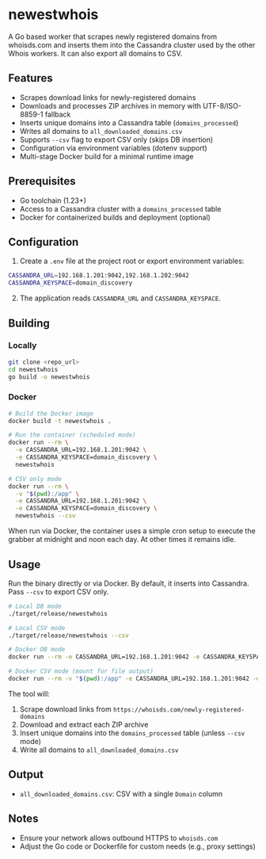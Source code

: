 # newestwhois

A Go based worker that scrapes newly registered domains from whoisds.com and inserts them into the Cassandra cluster used by the other Whois workers. It can also export all domains to CSV.

## Features
- Scrapes download links for newly-registered domains
- Downloads and processes ZIP archives in memory with UTF-8/ISO-8859-1 fallback
- Inserts unique domains into a Cassandra table (`domains_processed`)
- Writes all domains to `all_downloaded_domains.csv`
- Supports `--csv` flag to export CSV only (skips DB insertion)
- Configuration via environment variables (dotenv support)
- Multi-stage Docker build for a minimal runtime image

## Prerequisites
- Go toolchain (1.23+)
- Access to a Cassandra cluster with a `domains_processed` table
- Docker for containerized builds and deployment (optional)

## Configuration
1. Create a `.env` file at the project root or export environment variables:
```bash
CASSANDRA_URL=192.168.1.201:9042,192.168.1.202:9042
CASSANDRA_KEYSPACE=domain_discovery
```
2. The application reads `CASSANDRA_URL` and `CASSANDRA_KEYSPACE`.

## Building

### Locally
```bash
git clone <repo_url>
cd newestwhois
go build -o newestwhois
```

### Docker
```bash
# Build the Docker image
docker build -t newestwhois .

# Run the container (scheduled mode)
docker run --rm \
  -e CASSANDRA_URL=192.168.1.201:9042 \
  -e CASSANDRA_KEYSPACE=domain_discovery \
  newestwhois

# CSV only mode
docker run --rm \
  -v "$(pwd):/app" \
  -e CASSANDRA_URL=192.168.1.201:9042 \
  -e CASSANDRA_KEYSPACE=domain_discovery \
  newestwhois --csv
```

When run via Docker, the container uses a simple cron setup to execute the grabber at midnight and noon each day. At other times it remains idle.

## Usage
Run the binary directly or via Docker. By default, it inserts into Cassandra. Pass `--csv` to export CSV only.
```bash
# Local DB mode
./target/release/newestwhois

# Local CSV mode
./target/release/newestwhois --csv

# Docker DB mode
docker run --rm -e CASSANDRA_URL=192.168.1.201:9042 -e CASSANDRA_KEYSPACE=domain_discovery newestwhois

# Docker CSV mode (mount for file output)
docker run --rm -v "$(pwd):/app" -e CASSANDRA_URL=192.168.1.201:9042 -e CASSANDRA_KEYSPACE=domain_discovery newestwhois --csv
```

The tool will:
1. Scrape download links from `https://whoisds.com/newly-registered-domains`
2. Download and extract each ZIP archive
3. Insert unique domains into the `domains_processed` table (unless `--csv` mode)
4. Write all domains to `all_downloaded_domains.csv`

## Output
- `all_downloaded_domains.csv`: CSV with a single `Domain` column

## Notes
- Ensure your network allows outbound HTTPS to `whoisds.com`
- Adjust the Go code or Dockerfile for custom needs (e.g., proxy settings)
